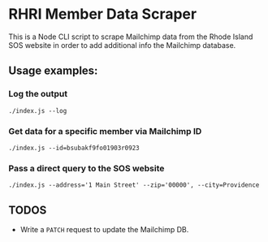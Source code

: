 # RHRI Member Data Scraper

This is a Node CLI script to scrape Mailchimp data from the Rhode Island SOS website in order to add additional info the Mailchimp database.

## Usage examples:

### Log the output
```
./index.js --log
```

### Get data for a specific member via Mailchimp ID
```
./index.js --id=bsubakf9fo01903r0923
```

### Pass a direct query to the SOS website
```
./index.js --address='1 Main Street' --zip='00000', --city=Providence
```

## TODOS
- Write a `PATCH` request to update the Mailchimp DB.
